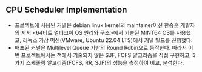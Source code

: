 ## CPU Scheduler Implementation
- 프로젝트에 사용된 커널은 debian linux kernel의 maintainer이신 한승훈 개발자의 저서 <64비트 멀티코어 OS 원리와 구조>에서 기술된 MINT64 OS를 사용했고, 리눅스 가상 머신(VMware, Ubuntu 22.04 LTS)에서 커널 빌드를 진행했다.
- 배포된 커널은 Multilevel Queue 기반의 Round Robin으로 동작한다. 따라서 이번 프로젝트에서는 책에서 기술되지 않은 SJF, FCFS 알고리즘을 직접 구현하고, 3가지 스케줄링 알고리즘(FCFS, RR, SJF)의 성능을 측정하여 비교, 분석한다.
